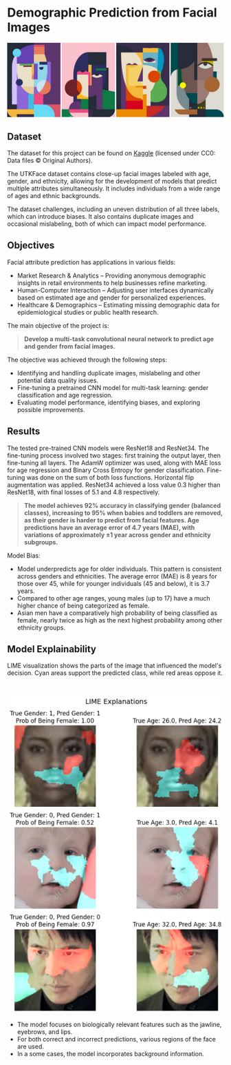 # Demographic Prediction from Facial Images

![header](Pictures/header.png)

## Dataset

The dataset for this project can be found on [Kaggle](https://www.kaggle.com/datasets/jangedoo/utkface-new) (licensed under CC0: Data files © Original Authors).

The UTKFace dataset contains close-up facial images labeled with age, gender, and ethnicity, allowing for the development of models that predict multiple attributes simultaneously. It includes individuals from a wide range of ages and ethnic backgrounds.

The dataset challenges, including an uneven distribution of all three labels, which can introduce biases. It also contains duplicate images and occasional mislabeling, both of which can impact model performance.

## Objectives

Facial attribute prediction has applications in various fields:  

- Market Research & Analytics – Providing anonymous demographic insights in retail environments to help businesses refine marketing.  
- Human-Computer Interaction – Adjusting user interfaces dynamically based on estimated age and gender for personalized experiences.  
- Healthcare & Demographics – Estimating missing demographic data for epidemiological studies or public health research.

The main objective of the project is:

> **Develop a multi-task convolutional neural network to predict age and gender from facial images.**

The objective was achieved through the following steps:  

- Identifying and handling duplicate images, mislabeling and other potential data quality issues.  
- Fine-tuning a pretrained CNN model for multi-task learning: gender classification and age regression.  
- Evaluating model performance, identifying biases, and exploring possible improvements.  

## Results 

The tested pre-trained CNN models were ResNet18 and ResNet34. The fine-tuning process involved two stages: first training the output layer, then fine-tuning all layers. The AdamW optimizer was used, along with MAE loss for age regression and Binary Cross Entropy for gender classification. Fine-tuning was done on the sum of both loss functions. Horizontal flip augmentation was applied. ResNet34 achieved a loss value 0.3 higher than ResNet18, with final losses of 5.1 and 4.8 respectively.  

> **The model achieves 92% accuracy in classifying gender (balanced classes), increasing to 95% when babies and toddlers are removed, as their gender is harder to predict from facial features. Age predictions have an average error of 4.7 years (MAE), with variations of approximately ±1 year across gender and ethnicity subgroups.**  

Model Bias:

- Model underpredicts age for older individuals. This pattern is consistent across genders and ethnicities. The average error (MAE) is 8 years for those over 45, while for younger individuals (45 and below), it is 3.7 years.
- Compared to other age ranges, young males (up to 17) have a much higher chance of being categorized as female. 
- Asian men have a comparatively high probability of being classified as female, nearly twice as high as the next highest probability among other ethnicity groups.

## Model Explainability

LIME visualization shows the parts of the image that influenced the model's decision. Cyan areas support the predicted class, while red areas oppose it.  

<br>

<p align="center">
  <img src="Pictures/LIME.png" alt="LIME">
</p>

- The model focuses on biologically relevant features such as the jawline, eyebrows, and lips.  
- For both correct and incorrect predictions, various regions of the face are used.  
- In a some cases, the model incorporates background information.
